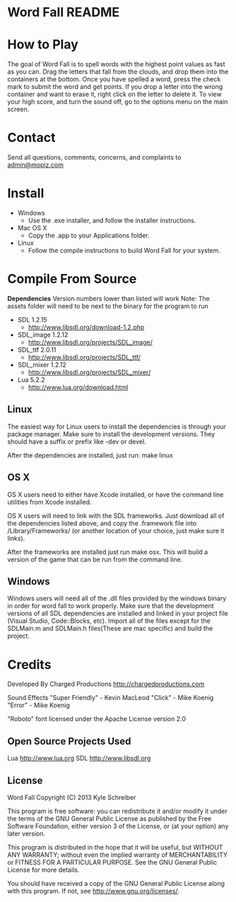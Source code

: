 Word Fall README
=================

How to Play
============
The goal of Word Fall is to spell words with the highest point values as
fast as you can. Drag the letters that fall from the clouds, and drop
them into the containers at the bottom. Once you have spelled a word,
press the check mark to submit the word and get points. If you drop a
letter into the wrong container and want to erase it, right click on
the letter to delete it. To view your high score, and turn the sound off,
go to the options menu on the main screen.

Contact
========
Send all questions, comments, concerns, and complaints to admin@mopiz.com

Install
========
+ Windows
  - Use the .exe installer, and follow the installer instructions.
+ Mac OS X
  - Copy the .app to your Applications folder.
+ Linux
  - Follow the compile instructions to build Word Fall for your system.

Compile From Source
====================
**Dependencies**
Version numbers lower than listed will work
Note: The assets folder will need to be next to the binary for the
program to run

+ SDL 1.2.15
  - <http://www.libsdl.org/download-1.2.php>
+ SDL_image 1.2.12
  - <http://www.libsdl.org/projects/SDL_image/>
+ SDL_ttf 2.0.11
  - <http://www.libsdl.org/projects/SDL_ttf/>
+ SDL_mixer 1.2.12
  - <http://www.libsdl.org/projects/SDL_mixer/>
+ Lua 5.2.2
  - <http://www.lua.org/download.html>

Linux
------
The easiest way for Linux users to install the dependencies is through
your package manager. Make sure to install the development versions. They
should have a suffix or prefix like -dev or devel.

After the dependencies are installed, just run: make linux

OS X
-----
OS X users need to either have Xcode installed, or have the command line
utilities from Xcode installed.

OS X users will need to link with the SDL frameworks. Just download
all of the dependencies listed above, and copy the .framework file
into /Library/Frameworks/ (or another location
of your choice, just make sure it links).

After the frameworks are installed just run make osx. This will build a
version of the game that can be run from the command line.

Windows
--------
Windows users will need all of the .dll files provided by the windows binary
in order for word fall to work properly. Make sure that the development
versions of all SDL dependencies are installed and linked in your
project file (Visual Studio, Code::Blocks, etc). Import all of the
files except for the SDLMain.m and SDLMain.h files(These are mac specific)
and build the project.

Credits
========
Developed By Charged Productions
http://chargedproductions.com

Sound Effects
"Super Friendly" - Kevin MacLeod
"Click" - Mike Koenig
"Error" - Mike Koenig

"Roboto" font licensed under the Apache License version 2.0

Open Source Projects Used
--------------------------
Lua http://www.lua.org
SDL http://www.libsdl.org

License
--------
Word Fall
Copyright (C) 2013  Kyle Schreiber

This program is free software: you can redistribute it and/or modify
it under the terms of the GNU General Public License as published by
the Free Software Foundation, either version 3 of the License, or
(at your option) any later version.

This program is distributed in the hope that it will be useful,
but WITHOUT ANY WARRANTY; without even the implied warranty of
MERCHANTABILITY or FITNESS FOR A PARTICULAR PURPOSE.  See the
GNU General Public License for more details.

You should have received a copy of the GNU General Public License
along with this program.  If not, see <http://www.gnu.org/licenses/>.
